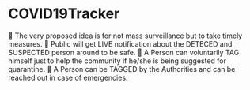 # COVID19Tracker
 	The very proposed idea is for not mass surveillance but to take timely measures. 	 Public will get LIVE notification about the DETECED and SUSPECTED person around to be safe. 	A Person can voluntarily TAG himself just to help the community if he/she is being suggested for quarantine. 	 A Person can be TAGGED by the Authorities and can be reached out in case of emergencies.  

